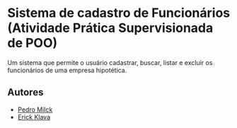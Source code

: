 
# Sistema de cadastro de Funcionários (Atividade Prática Supervisionada de POO)

Um sistema que permite o usuário cadastrar, buscar, listar e excluir os funcionários de uma empresa hipotética.


## Autores

- [Pedro Milck](https://github.com/Pedro-Milck)
- [Erick Klava](https://github.com/Erick-Klava)
